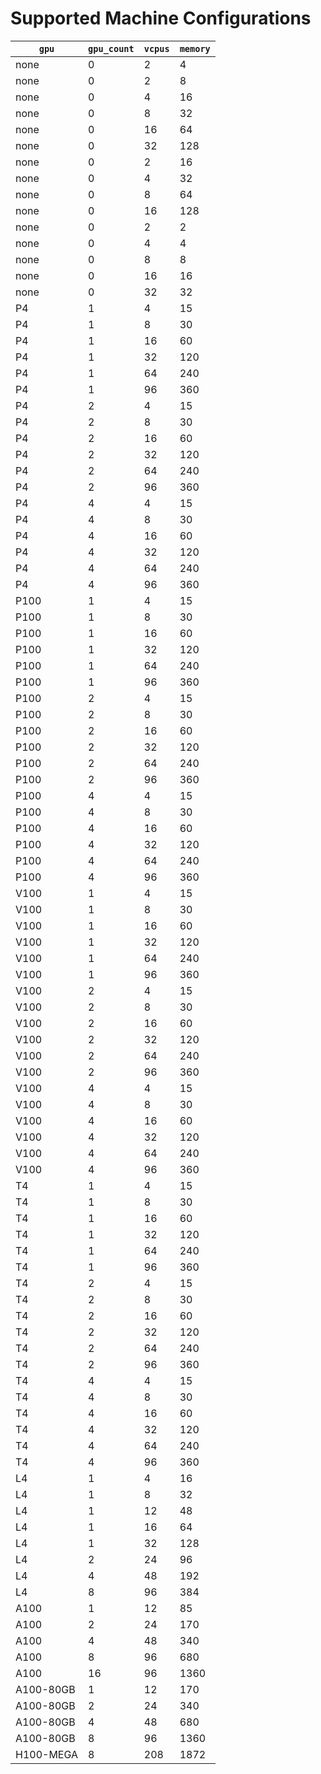 # Supported Machine Configurations

| `gpu` | `gpu_count` | `vcpus` | `memory` |
|----------|-----------|--------|-------------|
| none | 0 | 2 | 4 |
| none | 0 | 2 | 8 |
| none | 0 | 4 | 16 |
| none | 0 | 8 | 32 |
| none | 0 | 16 | 64 |
| none | 0 | 32 | 128 |
| none | 0 | 2 | 16 |
| none | 0 | 4 | 32 |
| none | 0 | 8 | 64 |
| none | 0 | 16 | 128 |
| none | 0 | 2 | 2 |
| none | 0 | 4 | 4 |
| none | 0 | 8 | 8 |
| none | 0 | 16 | 16 |
| none | 0 | 32 | 32 |
| P4 | 1 | 4 | 15 |
| P4 | 1 | 8 | 30 |
| P4 | 1 | 16 | 60 |
| P4 | 1 | 32 | 120 |
| P4 | 1 | 64 | 240 |
| P4 | 1 | 96 | 360 |
| P4 | 2 | 4 | 15 |
| P4 | 2 | 8 | 30 |
| P4 | 2 | 16 | 60 |
| P4 | 2 | 32 | 120 |
| P4 | 2 | 64 | 240 |
| P4 | 2 | 96 | 360 |
| P4 | 4 | 4 | 15 |
| P4 | 4 | 8 | 30 |
| P4 | 4 | 16 | 60 |
| P4 | 4 | 32 | 120 |
| P4 | 4 | 64 | 240 |
| P4 | 4 | 96 | 360 |
| P100 | 1 | 4 | 15 |
| P100 | 1 | 8 | 30 |
| P100 | 1 | 16 | 60 |
| P100 | 1 | 32 | 120 |
| P100 | 1 | 64 | 240 |
| P100 | 1 | 96 | 360 |
| P100 | 2 | 4 | 15 |
| P100 | 2 | 8 | 30 |
| P100 | 2 | 16 | 60 |
| P100 | 2 | 32 | 120 |
| P100 | 2 | 64 | 240 |
| P100 | 2 | 96 | 360 |
| P100 | 4 | 4 | 15 |
| P100 | 4 | 8 | 30 |
| P100 | 4 | 16 | 60 |
| P100 | 4 | 32 | 120 |
| P100 | 4 | 64 | 240 |
| P100 | 4 | 96 | 360 |
| V100 | 1 | 4 | 15 |
| V100 | 1 | 8 | 30 |
| V100 | 1 | 16 | 60 |
| V100 | 1 | 32 | 120 |
| V100 | 1 | 64 | 240 |
| V100 | 1 | 96 | 360 |
| V100 | 2 | 4 | 15 |
| V100 | 2 | 8 | 30 |
| V100 | 2 | 16 | 60 |
| V100 | 2 | 32 | 120 |
| V100 | 2 | 64 | 240 |
| V100 | 2 | 96 | 360 |
| V100 | 4 | 4 | 15 |
| V100 | 4 | 8 | 30 |
| V100 | 4 | 16 | 60 |
| V100 | 4 | 32 | 120 |
| V100 | 4 | 64 | 240 |
| V100 | 4 | 96 | 360 |
| T4 | 1 | 4 | 15 |
| T4 | 1 | 8 | 30 |
| T4 | 1 | 16 | 60 |
| T4 | 1 | 32 | 120 |
| T4 | 1 | 64 | 240 |
| T4 | 1 | 96 | 360 |
| T4 | 2 | 4 | 15 |
| T4 | 2 | 8 | 30 |
| T4 | 2 | 16 | 60 |
| T4 | 2 | 32 | 120 |
| T4 | 2 | 64 | 240 |
| T4 | 2 | 96 | 360 |
| T4 | 4 | 4 | 15 |
| T4 | 4 | 8 | 30 |
| T4 | 4 | 16 | 60 |
| T4 | 4 | 32 | 120 |
| T4 | 4 | 64 | 240 |
| T4 | 4 | 96 | 360 |
| L4 | 1 | 4 | 16 |
| L4 | 1 | 8 | 32 |
| L4 | 1 | 12 | 48 |
| L4 | 1 | 16 | 64 |
| L4 | 1 | 32 | 128 |
| L4 | 2 | 24 | 96 |
| L4 | 4 | 48 | 192 |
| L4 | 8 | 96 | 384 |
| A100 | 1 | 12 | 85 |
| A100 | 2 | 24 | 170 |
| A100 | 4 | 48 | 340 |
| A100 | 8 | 96 | 680 |
| A100 | 16 | 96 | 1360 |
| A100-80GB | 1 | 12 | 170 |
| A100-80GB | 2 | 24 | 340 |
| A100-80GB | 4 | 48 | 680 |
| A100-80GB | 8 | 96 | 1360 |
| H100-MEGA | 8 | 208 | 1872 |
